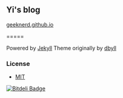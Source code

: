 ## Yi's blog
[geeknerd.github.io](https://geeknerd.github.io)

=====

Powered by [Jekyll](https://jekyllrb.com)
Theme originally by [dbyll](https://github.com/dbtek/dbyll)

### License
- [MIT](http://opensource.org/licenses/MIT)



[![Bitdeli Badge](https://d2weczhvl823v0.cloudfront.net/dbtek/dbyll/trend.png)](https://bitdeli.com/free "Bitdeli Badge")

